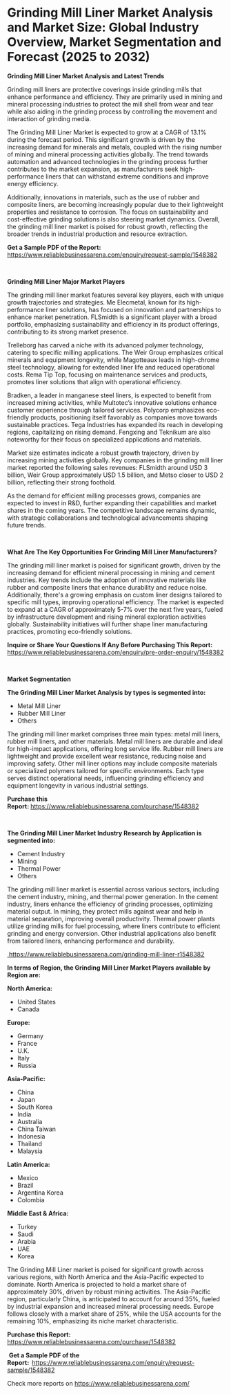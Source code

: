 <p><h1>Grinding Mill Liner Market Analysis and Market Size: Global Industry Overview, Market Segmentation and Forecast (2025 to 2032)</h1></p><p><strong>Grinding Mill Liner Market Analysis and Latest Trends</strong></p>
<p><p>Grinding mill liners are protective coverings inside grinding mills that enhance performance and efficiency. They are primarily used in mining and mineral processing industries to protect the mill shell from wear and tear while also aiding in the grinding process by controlling the movement and interaction of grinding media.</p><p>The Grinding Mill Liner Market is expected to grow at a CAGR of 13.1% during the forecast period. This significant growth is driven by the increasing demand for minerals and metals, coupled with the rising number of mining and mineral processing activities globally. The trend towards automation and advanced technologies in the grinding process further contributes to the market expansion, as manufacturers seek high-performance liners that can withstand extreme conditions and improve energy efficiency.</p><p>Additionally, innovations in materials, such as the use of rubber and composite liners, are becoming increasingly popular due to their lightweight properties and resistance to corrosion. The focus on sustainability and cost-effective grinding solutions is also steering market dynamics. Overall, the grinding mill liner market is poised for robust growth, reflecting the broader trends in industrial production and resource extraction.</p></p>
<p><strong>Get a Sample PDF of the Report:&nbsp;</strong> <a href="https://www.reliablebusinessarena.com/enquiry/request-sample/1548382?utm_campaign=3170&utm_medium=2&utm_source=Github&utm_content=ia&utm_term=01042025&utm_id=grinding-mill-liner">https://www.reliablebusinessarena.com/enquiry/request-sample/1548382</a></p>
<p>&nbsp;</p>
<p><strong>Grinding Mill Liner Major Market Players</strong></p>
<p><p>The grinding mill liner market features several key players, each with unique growth trajectories and strategies. Me Elecmetal, known for its high-performance liner solutions, has focused on innovation and partnerships to enhance market penetration. FLSmidth is a significant player with a broad portfolio, emphasizing sustainability and efficiency in its product offerings, contributing to its strong market presence.</p><p>Trelleborg has carved a niche with its advanced polymer technology, catering to specific milling applications. The Weir Group emphasizes critical minerals and equipment longevity, while Magotteaux leads in high-chrome steel technology, allowing for extended liner life and reduced operational costs. Rema Tip Top, focusing on maintenance services and products, promotes liner solutions that align with operational efficiency.</p><p>Bradken, a leader in manganese steel liners, is expected to benefit from increased mining activities, while Multotec’s innovative solutions enhance customer experience through tailored services. Polycorp emphasizes eco-friendly products, positioning itself favorably as companies move towards sustainable practices. Tega Industries has expanded its reach in developing regions, capitalizing on rising demand. Fengxing and Teknikum are also noteworthy for their focus on specialized applications and materials.</p><p>Market size estimates indicate a robust growth trajectory, driven by increasing mining activities globally. Key companies in the grinding mill liner market reported the following sales revenues: FLSmidth around USD 3 billion, Weir Group approximately USD 1.5 billion, and Metso closer to USD 2 billion, reflecting their strong foothold.</p><p>As the demand for efficient milling processes grows, companies are expected to invest in R&D, further expanding their capabilities and market shares in the coming years. The competitive landscape remains dynamic, with strategic collaborations and technological advancements shaping future trends.</p></p>
<p>&nbsp;</p>
<p><strong>What Are The Key Opportunities For Grinding Mill Liner Manufacturers?</strong></p>
<p><p>The grinding mill liner market is poised for significant growth, driven by the increasing demand for efficient mineral processing in mining and cement industries. Key trends include the adoption of innovative materials like rubber and composite liners that enhance durability and reduce noise. Additionally, there's a growing emphasis on custom liner designs tailored to specific mill types, improving operational efficiency. The market is expected to expand at a CAGR of approximately 5-7% over the next five years, fueled by infrastructure development and rising mineral exploration activities globally. Sustainability initiatives will further shape liner manufacturing practices, promoting eco-friendly solutions.</p></p>
<p><strong>Inquire or Share Your Questions If Any Before Purchasing This Report:</strong> <a href="https://www.reliablebusinessarena.com/enquiry/pre-order-enquiry/1548382?utm_campaign=3170&utm_medium=2&utm_source=Github&utm_content=ia&utm_term=01042025&utm_id=grinding-mill-liner">https://www.reliablebusinessarena.com/enquiry/pre-order-enquiry/1548382</a></p>
<p>&nbsp;</p>
<p><strong>Market Segmentation</strong></p>
<p><strong>The Grinding Mill Liner Market Analysis by types is segmented into:</strong></p>
<p><ul><li>Metal Mill Liner</li><li>Rubber Mill Liner</li><li>Others</li></ul></p>
<p><p>The grinding mill liner market comprises three main types: metal mill liners, rubber mill liners, and other materials. Metal mill liners are durable and ideal for high-impact applications, offering long service life. Rubber mill liners are lightweight and provide excellent wear resistance, reducing noise and improving safety. Other mill liner options may include composite materials or specialized polymers tailored for specific environments. Each type serves distinct operational needs, influencing grinding efficiency and equipment longevity in various industrial settings.</p></p>
<p><strong>Purchase this Report:&nbsp;</strong><a href="https://www.reliablebusinessarena.com/purchase/1548382?utm_campaign=3170&utm_medium=2&utm_source=Github&utm_content=ia&utm_term=01042025&utm_id=grinding-mill-liner">https://www.reliablebusinessarena.com/purchase/1548382</a></p>
<p>&nbsp;</p>
<p><strong>The Grinding Mill Liner Market Industry Research by Application is segmented into:</strong></p>
<p><ul><li>Cement Industry</li><li>Mining</li><li>Thermal Power</li><li>Others</li></ul></p>
<p><p>The grinding mill liner market is essential across various sectors, including the cement industry, mining, and thermal power generation. In the cement industry, liners enhance the efficiency of grinding processes, optimizing material output. In mining, they protect mills against wear and help in material separation, improving overall productivity. Thermal power plants utilize grinding mills for fuel processing, where liners contribute to efficient grinding and energy conversion. Other industrial applications also benefit from tailored liners, enhancing performance and durability.</p></p>
<p><a href="https://www.reliablebusinessarena.com/grinding-mill-liner-r1548382?utm_campaign=3170&utm_medium=2&utm_source=Github&utm_content=ia&utm_term=01042025&utm_id=grinding-mill-liner">&nbsp;https://www.reliablebusinessarena.com/grinding-mill-liner-r1548382</a></p>
<p><strong>In terms of Region, the Grinding Mill Liner Market Players available by Region are:</strong></p>
<p>
    <p> <strong> North America: </strong>
        <ul>
            <li>United States</li>
            <li>Canada</li>
        </ul>
        </p> 
    <p> <strong> Europe: </strong>
        <ul>
            <li>Germany</li>
            <li>France</li>
            <li>U.K.</li>
            <li>Italy</li>
            <li>Russia</li>
        </ul>
        </p> 
    <p> <strong> Asia-Pacific: </strong>
        <ul>
            <li>China</li>
            <li>Japan</li>
            <li>South Korea</li>
            <li>India</li>
            <li>Australia</li>
            <li>China Taiwan</li>
            <li>Indonesia</li>
            <li>Thailand</li>
            <li>Malaysia</li>
        </ul>
        </p> 
    <p> <strong> Latin America: </strong>
        <ul>
            <li>Mexico</li>
            <li>Brazil</li>
            <li>Argentina Korea</li>
            <li>Colombia</li>
        </ul>
        </p> 
    <p> <strong> Middle East & Africa: </strong>
        <ul>
            <li>Turkey</li>
            <li>Saudi</li>
            <li>Arabia</li>
            <li>UAE</li>
            <li>Korea</li>
        </ul>
    </p>
    </p>
<p><p>The Grinding Mill Liner market is poised for significant growth across various regions, with North America and the Asia-Pacific expected to dominate. North America is projected to hold a market share of approximately 30%, driven by robust mining activities. The Asia-Pacific region, particularly China, is anticipated to account for around 35%, fueled by industrial expansion and increased mineral processing needs. Europe follows closely with a market share of 25%, while the USA accounts for the remaining 10%, emphasizing its niche market characteristic.</p></p>
<p><strong>Purchase this Report: </strong><a href="https://www.reliablebusinessarena.com/purchase/1548382?utm_campaign=3170&utm_medium=2&utm_source=Github&utm_content=ia&utm_term=01042025&utm_id=grinding-mill-liner">https://www.reliablebusinessarena.com/purchase/1548382</a></p>
<p>&nbsp;<strong>Get a Sample PDF of the Report:&nbsp;&nbsp;</strong><a href="https://www.reliablebusinessarena.com/enquiry/request-sample/1548382?utm_campaign=3170&utm_medium=2&utm_source=Github&utm_content=ia&utm_term=01042025&utm_id=grinding-mill-liner">https://www.reliablebusinessarena.com/enquiry/request-sample/1548382</a></p>
<p><strong></strong></p>
<p>Check more reports on <a href="https://www.reliablebusinessarena.com/?utm_campaign=3170&utm_medium=2&utm_source=Github&utm_content=ia&utm_term=01042025&utm_id=grinding-mill-liner">https://www.reliablebusinessarena.com/</a></p>